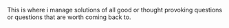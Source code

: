 This is where i manage solutions of all good or thought provoking questions or questions that are worth coming back to. 
